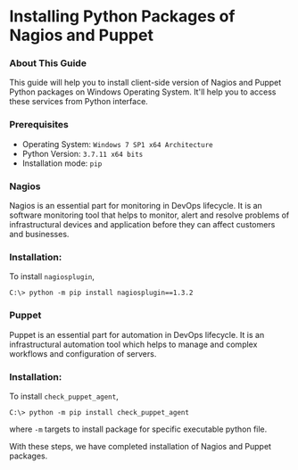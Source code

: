 # Installing Python Packages of Nagios and Puppet 

### About This Guide
This guide will help you to install client-side version of Nagios and Puppet Python packages on Windows Operating System. It'll help you to access these services from Python interface.

### Prerequisites
- Operating System: `Windows 7 SP1 x64 Architecture`
- Python Version: `3.7.11 x64 bits`
- Installation mode: `pip`

### **Nagios**

Nagios is an essential part for monitoring in DevOps lifecycle. It is an software monitoring tool that helps to monitor, alert and resolve problems of infrastructural devices and application before they can affect customers and businesses. 

### Installation:

To install `nagiosplugin`,

`C:\> python -m pip install nagiosplugin==1.3.2`

### **Puppet**
Puppet is an essential part for automation in DevOps lifecycle. It is an infrastructural automation tool which helps to manage and complex workflows and configuration of servers.

### Installation:
To install `check_puppet_agent`,

`C:\> python -m pip install check_puppet_agent`

where `-m` targets to install package for specific executable python file.

With these steps, we have completed installation of Nagios and Puppet packages.

